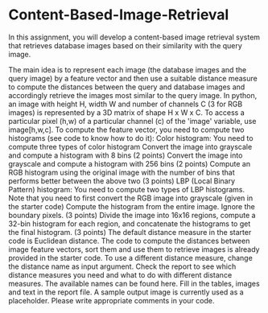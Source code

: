 # Content-Based-Image-Retrieval

In this assignment, you will develop a content-based image retrieval system that retrieves database images based on their similarity with the query image.

The main idea is to represent each image (the database images and the query image) by a feature vector and then use a suitable distance measure to compute the distances between the query and database images and accordingly retrieve the images most similar to the query image.
In python, an image with height H, width W and number of channels C (3 for RGB images) is represented by a 3D matrix of shape H x W x C. To access a particular pixel (h,w) of a particular channel (c) of the 'image' variable, use image[h,w,c].
To compute the feature vector, you need to compute two histograms (see code to know how to do it):
Color histogram: You need to compute three types of color histogram
Convert the image into grayscale and compute a histogram with 8 bins (2 points)
Convert the image into grayscale and compute a histogram with 256 bins (2 points)
Compute an RGB histogram using the original image with the number of bins that performs better between the above two (3 points)
LBP (Local Binary Pattern) histogram: You need to compute two types of LBP histograms. Note that you need to first convert the RGB image into grayscale (given in the starter code)
Compute the histogram from the entire image. Ignore the boundary pixels. (3 points)
Divide the image into 16x16 regions, compute a 32-bin histogram for each region, and concatenate the histograms to get the final histogram. (3 points)
The default distance measure in the starter code is Euclidean distance. The code to compute the distances between image feature vectors, sort them and use them to retrieve images is already provided in the starter code. To use a different distance measure, change the distance name as input argument. Check the report to see which distance measures you need and what to do with different distance measures. The available names can be found here.
Fill in the tables, images and text in the report file. A sample output image is currently used as a placeholder.
Please write appropriate comments in your code.
